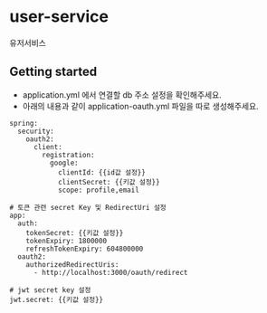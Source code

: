 # user-service

유저서비스

## Getting started
- application.yml 에서 연결할 db 주소 설정을 확인해주세요.
- 아래의 내용과 같이 application-oauth.yml 파일을 따로 생성해주세요.
```
spring:
  security:
    oauth2:
      client:
        registration:
          google:
            clientId: {{id값 설정}}
            clientSecret: {{키값 설정}}
            scope: profile,email

# 토큰 관련 secret Key 및 RedirectUri 설정
app:
  auth:
    tokenSecret: {{키값 설정}}
    tokenExpiry: 1800000
    refreshTokenExpiry: 604800000
  oauth2:
    authorizedRedirectUris:
      - http://localhost:3000/oauth/redirect

# jwt secret key 설정
jwt.secret: {{키값 설정}}
```
